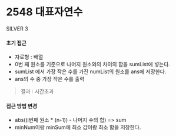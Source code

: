 # 2548 대표자연수

SILVER 3

#### 초기 접근
* 자료형 : 배열
* 0번 째 원소를 기준으로 나머지 원소와의 차이의 합을 sumList에 넣는다.
* sumList 에서 가장 작은 수를 가진 numList의 원소를 ans에 저장한다.
* ans의 수 중 가장 작은 수를 출력
> 결과 : 시간초과

#### 접근 방법 변경
* abs((i번째 원소 * (n-1)) - 나머지 수의 합) => sum
* minNum이랑 minSum에 최소 값이랑 최소 합을 저장한다.